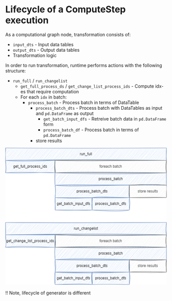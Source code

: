 # Lifecycle of a ComputeStep execution

As a computational graph node, transformation consists of:

* `input_dts` - Input data tables
* `output_dts` - Output data tables
* Transformation logic

In order to run transformation, runtime performs actions with the following
structure:

* `run_full` / `run_changelist`
    * `get_full_process_ds` / `get_change_list_process_ids` - Compute idx-es
      that require computation
    * For each `idx` in batch:
        * `process_batch` - Process batch in terms of DataTable
            * `process_batch_dts` - Process batch with DataTables as input and
              `pd.DataFrame` as output
                * `get_batch_input_dfs` - Retreive batch data in `pd.DataFrame`
                  form
                * `process_batch_df` - Process batch in terms of `pd.DataFrame`
            * store results

![lifecycle](transformation_lifecycle.png)

!! Note, lifecycle of generator is different
